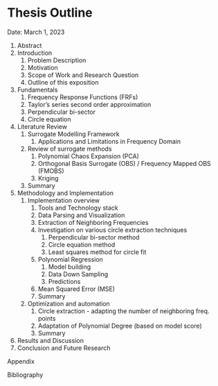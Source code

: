 # Thesis Outline

Date: March 1, 2023

1. Abstract
2. Introduction
    1. Problem Description
    2. Motivation
    3. Scope of Work and Research Question
    4. Outline of this exposition
3. Fundamentals
    1. Frequency Response Functions (FRFs)
    2. Taylor’s series second order approximation
    3. Perpendicular bi-sector
    4. Circle equation
4. Literature Review
    1. Surrogate Modelling Framework
        1. Applications and Limitations in Frequency Domain
    2. Review of surrogate methods
        1. Polynomial Chaos Expansion (PCA)
        2. Orthogonal Basis Surrogate (OBS) / Frequency Mapped OBS (FMOBS)
        3. Kriging
    3. Summary
5. Methodology and Implementation
    1. Implementation overview
        1. Tools and Technology stack
        2. Data Parsing and Visualization
        3. Extraction of Neighboring Frequencies
        4. Investigation on various circle extraction techniques
            1. Perpendicular bi-sector method
            2. Circle equation method
            3. Least squares method for circle fit
        5. Polynomial Regression
            1. Model building
            2. Data Down Sampling 
            3. Predictions
        6. Mean Squared Error (MSE)
        7. Summary
    2. Optimization and automation
        1. Circle extraction - adapting the number of neighboring freq. points
        2. Adaptation of Polynomial Degree (based on model score)
        3. Summary
6. Results and Discussion
7. Conclusion and Future Research

Appendix

Bibliography